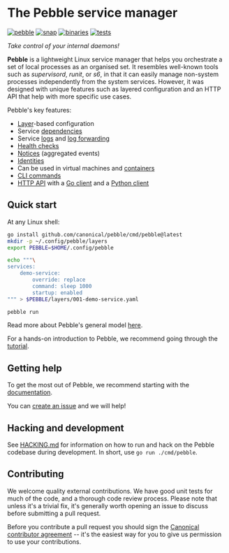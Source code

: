 # The Pebble service manager

[![pebble](https://snapcraft.io/pebble/badge.svg)](https://snapcraft.io/pebble)
[![snap](https://github.com/canonical/pebble/actions/workflows/snap.yml/badge.svg)](https://github.com/canonical/pebble/actions/workflows/snap.yml)
[![binaries](https://github.com/canonical/pebble/actions/workflows/binaries.yml/badge.svg)](https://github.com/canonical/pebble/actions/workflows/binaries.yml)
[![tests](https://github.com/canonical/pebble/actions/workflows/tests.yml/badge.svg)](https://github.com/canonical/pebble/actions/workflows/tests.yml)

_Take control of your internal daemons!_

**Pebble** is a lightweight Linux service manager that helps you orchestrate a set of local processes as an organised set. It resembles well-known tools such as _supervisord_, _runit_, or _s6_, in that it can easily manage non-system processes independently from the system services. However, it was designed with unique features such as layered configuration and an HTTP API that help with more specific use cases.

Pebble's key features:

- [Layer](https://canonical-pebble.readthedocs-hosted.com/en/latest/reference/layers/)-based configuration
- Service [dependencies](https://canonical-pebble.readthedocs-hosted.com/en/latest/explanation/service-dependencies/)
- Service [logs](https://canonical-pebble.readthedocs-hosted.com/en/latest/reference/cli-commands/logs/) and [log forwarding](https://canonical-pebble.readthedocs-hosted.com/en/latest/reference/log-forwarding/)
- [Health checks](https://canonical-pebble.readthedocs-hosted.com/en/latest/reference/health-checks/)
- [Notices](https://canonical-pebble.readthedocs-hosted.com/en/latest/reference/notices/) (aggregated events)
- [Identities](https://canonical-pebble.readthedocs-hosted.com/en/latest/how-to/manage-identities/)
- Can be used in virtual machines and [containers](https://canonical-pebble.readthedocs-hosted.com/en/latest/reference/pebble-in-containers/)
- [CLI commands](https://canonical-pebble.readthedocs-hosted.com/en/latest/reference/cli-commands/cli-commands/)
- [HTTP API](https://canonical-pebble.readthedocs-hosted.com/en/latest/explanation/api-and-clients/) with a [Go client](https://pkg.go.dev/github.com/canonical/pebble/client) and a [Python client](https://github.com/canonical/operator/blob/main/ops/pebble.py)

## Quick start

At any Linux shell:

```bash
go install github.com/canonical/pebble/cmd/pebble@latest
mkdir -p ~/.config/pebble/layers
export PEBBLE=$HOME/.config/pebble

echo """\
services:
    demo-service:
        override: replace
        command: sleep 1000
        startup: enabled
""" > $PEBBLE/layers/001-demo-service.yaml

pebble run
```

Read more about Pebble's general model [here](https://canonical-pebble.readthedocs-hosted.com/en/latest/explanation/general-model/).

For a hands-on introduction to Pebble, we recommend going through the [tutorial](https://canonical-pebble.readthedocs-hosted.com/en/latest/tutorial/getting-started/).

## Getting help

To get the most out of Pebble, we recommend starting with the [documentation](https://canonical-pebble.readthedocs-hosted.com/en/latest/).

You can [create an issue](https://github.com/canonical/pebble/issues/new) and we will help!

## Hacking and development

See [HACKING.md](HACKING.md) for information on how to run and hack on the Pebble codebase during development. In short, use `go run ./cmd/pebble`.

## Contributing

We welcome quality external contributions. We have good unit tests for much of the code, and a thorough code review process. Please note that unless it's a trivial fix, it's generally worth opening an issue to discuss before submitting a pull request.

Before you contribute a pull request you should sign the [Canonical contributor agreement](https://ubuntu.com/legal/contributors) -- it's the easiest way for you to give us permission to use your contributions.
